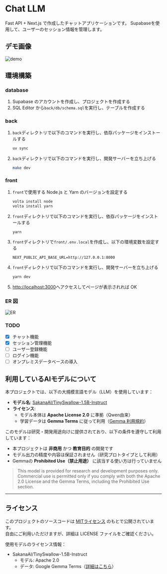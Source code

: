 # Chat LLM

Fast API + Next.js で作成したチャットアプリケーションです。
Supabaseを使用して、ユーザーのセッション情報を管理します。

## デモ画像

![demo](/images/demo.png)

## 環境構築

### database

1. Supabase のアカウントを作成し、プロジェクトを作成する
2. SQL Editor から`back/db/schema.sql`を実行し、テーブルを作成する

### back

1. `back`ディレクトリで以下のコマンドを実行し、依存パッケージをインストールする

   ```bash
   uv sync
   ```

2. `back`ディレクトリで以下のコマンドを実行し、開発サーバーを立ち上げる
   ```bash
   make dev
   ```

### front

1. `front`で使用する Node.js と Yarn のバージョンを設定する

   ```bash
   volta install node
   volta install yarn
   ```

2. `front`ディレクトリで以下のコマンドを実行し、依存パッケージをインストールする

   ```bash
   yarn
   ```

3. `front`ディレクトリで`front/.env.local`を作成し、以下の環境変数を設定する

   ```
   NEXT_PUBLIC_API_BASE_URL=http://127.0.0.1:8000
   ```

4. `front`ディレクトリで以下のコマンドを実行し、開発サーバーを立ち上げる

   ```bash
   yarn dev
   ```

5. [http://localhost:3000](http://localhost:3000)へアクセスしてページが表示されれば OK

### ER 図

![ER](/images/er.png)

### TODO

- [x] チャット機能
- [x] セッション管理機能
- [ ] ユーザー登録機能
- [ ] ログイン機能
- [ ] オンプレミスデータベースの導入

## 利用しているAIモデルについて

本プロジェクトでは、以下の大規模言語モデル（LLM）を使用しています：

- **モデル名**: [SakanaAI/TinySwallow-1.5B-Instruct](https://huggingface.co/SakanaAI/TinySwallow-1.5B-Instruct)
- **ライセンス**:  
  - モデル本体は **Apache License 2.0** に準拠（Qwen由来）  
  - 学習データは **Gemma Terms** に従って利用（[Gemma 利用規約](https://ai.google.dev/gemma/terms)）

このモデルは研究・開発用途向けに提供されており、以下の条件を遵守して利用しています：

- 本プロジェクトは **非商用** かつ **教育目的** の開発です
- モデル出力の精度や内容は保証されません（研究プロトタイプとして利用）
- Gemmaの **Prohibited Use（禁止用途）** に該当する使い方は行っていません

> This model is provided for research and development purposes only. Commercial use is permitted only if you comply with both the Apache 2.0 License and the Gemma Terms, including the Prohibited Use section.

---

## ライセンス

このプロジェクトのソースコードは [MITライセンス](./LICENSE) のもとで公開されています。  
自由にご利用いただけますが、詳細は LICENSE ファイルをご確認ください。

使用モデルのライセンス情報：

- SakanaAI/TinySwallow-1.5B-Instruct  
  - モデル: Apache 2.0  
  - データ: Google Gemma Terms（[詳細はこちら](https://ai.google.dev/gemma/terms)）
